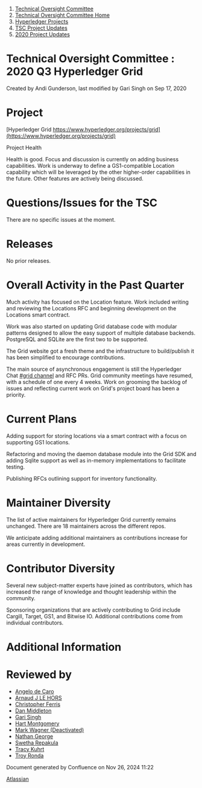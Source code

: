 1. [Technical Oversight Committee](index.html)
2. [Technical Oversight Committee Home](Technical-Oversight-Committee-Home_21430274.html)
3. [Hyperledger Projects](Hyperledger-Projects_21447704.html)
4. [TSC Project Updates](TSC-Project-Updates_21430854.html)
5. [2020 Project Updates](2020-Project-Updates_21450093.html)

# Technical Oversight Committee : 2020 Q3 Hyperledger Grid

Created by Andi Gunderson, last modified by Gari Singh on Sep 17, 2020

# Project

[Hyperledger Grid https://www.hyperledger.org/projects/grid](https://www.hyperledger.org/projects/grid)

Project Health

Health is good. Focus and discussion is currently on adding business capabilities. Work is underway to define a GS1-compatible Location capability which will be leveraged by the other higher-order capabilities in the future. Other features are actively being discussed. 

# Questions/Issues for the TSC

There are no specific issues at the moment. 

# Releases

No prior releases. 

# Overall Activity in the Past Quarter

Much activity has focused on the Location feature. Work included writing and reviewing the Locations RFC and beginning development on the Locations smart contract. 

Work was also started on updating Grid database code with modular patterns designed to allow the easy support of multiple database backends. PostgreSQL and SQLite are the first two to be supported. 

The Grid website got a fresh theme and the infrastructure to build/publish it has been simplified to encourage contributions. 

The main source of asynchronous engagement is still the Hyperledger Chat [#grid channel](https://chat.hyperledger.org/channel/grid) and RFC PRs. Grid community meetings have resumed, with a schedule of one every 4 weeks. Work on grooming the backlog of issues and reflecting current work on Grid's project board has been a priority. 

# Current Plans

Adding support for storing locations via a smart contract with a focus on supporting GS1 locations. 

Refactoring and moving the daemon database module into the Grid SDK and adding Sqlite support as well as in-memory implementations to facilitate testing. 

Publishing RFCs outlining support for inventory functionality. 

# Maintainer Diversity

The list of active maintainers for Hyperledger Grid currently remains unchanged. There are 18 maintainers across the different repos.  

We anticipate adding additional maintainers as contributions increase for areas currently in development.  

# Contributor Diversity

Several new subject-matter experts have joined as contributors, which has increased the range of knowledge and thought leadership within the community. 

Sponsoring organizations that are actively contributing to Grid include Cargill, Target, GS1, and Bitwise IO. Additional contributions come from individual contributors. 

# Additional Information

# Reviewed by

- [Angelo de Caro](https://lf-hyperledger.atlassian.net/wiki/people/70121:d6b0f0e4-825f-4f16-88e1-4d14e95f2f10?ref=confluence)
- [Arnaud J LE HORS](https://lf-hyperledger.atlassian.net/wiki/people/70121:0e75e3b8-500a-4067-9f7e-ed46e91bcb9d?ref=confluence)
- [Christopher Ferris](https://lf-hyperledger.atlassian.net/wiki/people/5abb903a8724022aa9070581?ref=confluence)
- [Dan Middleton](https://lf-hyperledger.atlassian.net/wiki/people/712020:2979764a-3998-4ef1-8810-60b799067924?ref=confluence)
- [Gari Singh](https://lf-hyperledger.atlassian.net/wiki/people/557058:51429e31-90f4-4684-b7cd-9a4fe15ff188?ref=confluence)
- [Hart Montgomery](https://lf-hyperledger.atlassian.net/wiki/people/712020:86f447c0-86dc-43b3-ac03-6a31923bbb84?ref=confluence)
- [Mark Wagner (Deactivated)](https://lf-hyperledger.atlassian.net/wiki/people/70121:81b88945-c9ef-40fe-9224-207bdb280922?ref=confluence)
- [Nathan George](https://lf-hyperledger.atlassian.net/wiki/people/712020:3e7556ab-cdb8-47f5-8b68-12a3378021fd?ref=confluence)
- [Swetha Repakula](https://lf-hyperledger.atlassian.net/wiki/people/712020:503b5691-8e92-4d2d-83d3-e9e74d296436?ref=confluence)
- [Tracy Kuhrt](https://lf-hyperledger.atlassian.net/wiki/people/712020:eb6ae9c3-aa8e-40ba-9dab-a6969b1ac52e?ref=confluence)
- [Troy Ronda](https://lf-hyperledger.atlassian.net/wiki/people/557058:c854f35a-2b58-4be3-9003-ca2a67495580?ref=confluence)

Document generated by Confluence on Nov 26, 2024 11:22

[Atlassian](http://www.atlassian.com/)
